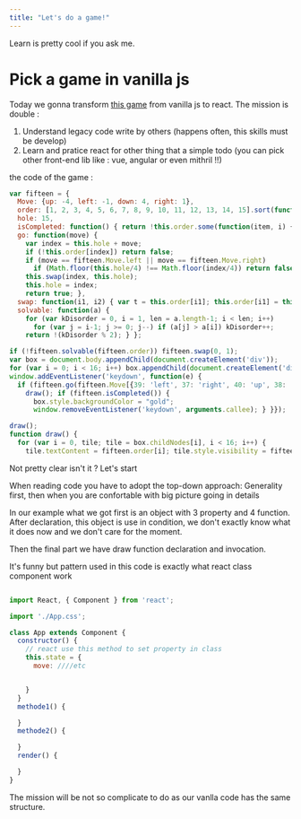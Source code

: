 ```yaml
---
title: "Let's do a game!"
---
```


Learn is pretty cool if you ask me.

# Pick a game in vanilla js

Today we gonna transform [this game](https://web.archive.org/web/20160506160048/http://jsfiddle.net/Tiro/zG3hV/3) from vanilla js to react. The mission is double :

1. Understand legacy code write by others (happens often, this skills must be develop)
2. Learn and pratice react for other thing that a simple todo (you can pick other front-end lib like : vue, angular or even mithril !!)

the code of the game :

```javascript
var fifteen = {
  Move: {up: -4, left: -1, down: 4, right: 1},
  order: [1, 2, 3, 4, 5, 6, 7, 8, 9, 10, 11, 12, 13, 14, 15].sort(function() { return Math.random()-.5; }).concat(0),
  hole: 15,
  isCompleted: function() { return !this.order.some(function(item, i) { return item > 0 && item-1 !== i; }); },
  go: function(move) {
    var index = this.hole + move;
    if (!this.order[index]) return false;
    if (move == fifteen.Move.left || move == fifteen.Move.right)
      if (Math.floor(this.hole/4) !== Math.floor(index/4)) return false;
    this.swap(index, this.hole);
    this.hole = index;
    return true; },
  swap: function(i1, i2) { var t = this.order[i1]; this.order[i1] = this.order[i2]; this.order[i2] = t; },
  solvable: function(a) {
    for (var kDisorder = 0, i = 1, len = a.length-1; i < len; i++)
      for (var j = i-1; j >= 0; j--) if (a[j] > a[i]) kDisorder++;
    return !(kDisorder % 2); } };

if (!fifteen.solvable(fifteen.order)) fifteen.swap(0, 1);
var box = document.body.appendChild(document.createElement('div'));
for (var i = 0; i < 16; i++) box.appendChild(document.createElement('div'));
window.addEventListener('keydown', function(e) {
  if (fifteen.go(fifteen.Move[{39: 'left', 37: 'right', 40: 'up', 38: 'down'}[e.keyCode]])) {
    draw(); if (fifteen.isCompleted()) {
      box.style.backgroundColor = "gold";
      window.removeEventListener('keydown', arguments.callee); } }});

draw();
function draw() {
  for (var i = 0, tile; tile = box.childNodes[i], i < 16; i++) {
    tile.textContent = fifteen.order[i]; tile.style.visibility = fifteen.order[i]? 'visible' : 'hidden'; } };
```

Not pretty clear isn't it ? Let's start

When reading code you have to adopt the top-down approach: Generality first, then  when you are confortable with big picture going in details

In our example what we got  first is an object with 3 property and  4 function. After declaration, this object is use in condition, we don't exactly know what it does now and we don't care for the moment.

Then the final part we have draw function declaration and invocation.

It's funny but pattern used in this code is exactly what react class component work

```javascript

import React, { Component } from 'react';

import './App.css';

class App extends Component {
  constructor() {
    // react use this method to set property in class
    this.state = {
      move: ////etc


    }
  }
  methode1() {

  }
  methode2() {

  }
  render() {

  }
}
```
The mission will be not so complicate to do as our vanlla code has the same structure.
